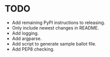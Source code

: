 TODO
====

* Add remaining PyPI instructions to releasing.
* Only include newest changes in README.
* Add logging.
* Add argparse.
* Add script to generate sample ballot file.
* Add PEP8 checking.
